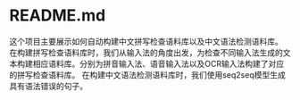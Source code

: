 # README.md
这个项目主要展示如何自动构建中文拼写检查语料库以及中文语法检测语料库。 在构建拼写检查语料库时，我们从输入法的角度出发，为检查不同输入法生成的文本构建相应语料库。分别为拼音输入法、语音输入法以及OCR输入法构建了对应的拼写检查语料库。 在构建中文语法检测语料库时，我们使用seq2seq模型生成具有语法错误的句子。
